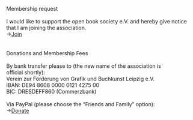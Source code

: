 Membership request  
\
I would like to support the open book society e.V. and hereby give notice that I am joining the association.  
→[Join](https://forms.gle/cbyK2GpbFPEC9jvG9)  
\
\
Donations and Membership Fees  
\
By bank transfer please to (the new name of the association is official shortly):  
Verein zur Förderung von Grafik und Buchkunst Leipzig e.V.  
IBAN: DE94 8608 0000 0121 4275 00  
BIC: DRESDEFF860 (Commerzbank)  
\
Via PayPal (please choose the “Friends and Family” option):  
→[Donate](https://paypal.me/openbooksociety)
